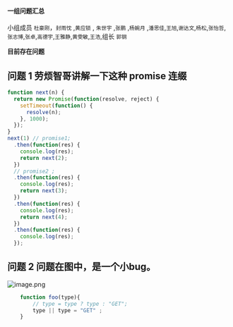 #### 一组问题汇总

小组成员 `杜豪刚`，`封雨忱` ,`黄应锁` , `朱世宇` ,`张鹏` ,`杨婉月` ,`潘思佳`,`王旭`,`谢达文`,`杨松`,`张怡哲`,`张志博`,`张卓`,`高德宇`,`王雅静`,`黄雯敏`,`王浩`,组长 `郭钢`

**目前存在问题**

## 问题 1 劳烦智哥讲解一下这种 promise 连缀

```javascript
function next(n) {
  return new Promise(function(resolve, reject) {
    setTimeout(function() {
      resolve(n);
    }, 1000);
  });
}
next(1) // promise1;
  .then(function(res) {
    console.log(res);
    return next(2); 
  })
  // promise2 ;
  .then(function(res) {
    console.log(res);
    return next(3);
  })
  .then(function(res) {
    console.log(res);
    return next(4);
  })
  .then(function(res) {
    console.log(res);
  });
```

## 问题 2  问题在图中，是一个小bug。

![image.png](https://upload-images.jianshu.io/upload_images/18300474-7af4628697d4862f.png?imageMogr2/auto-orient/strip%7CimageView2/2/w/1240)

```javascript
    function foo(type){
        // type = type ? type : "GET";
        type || type = "GET" ;
    }
```